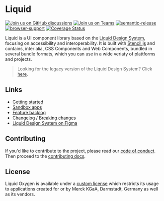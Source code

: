 # Liquid

[![Join us on GitHub discussions](https://img.shields.io/badge/Join%20us-on%20GitHub%20discussions-blue?style=flat&color=0F69AF)](https://github.com/emdgroup-liquid/liquid/discussions)
[![Join us on Teams](https://img.shields.io/badge/Join%20us-on%20Teams-blue?style=flat&color=503291)](https://teams.microsoft.com/l/channel/19%3aeae3b35b0cbf42659e45c2b5592e0c0e%40thread.tacv2/General?groupId=88f23881-53e2-4a99-ad5c-8188c1087bbf&tenantId=db76fb59-a377-4120-bc54-59dead7d39c9)
[![semantic-release](https://img.shields.io/badge/%20%20%F0%9F%93%A6%F0%9F%9A%80-semantic--release-e10079.svg?style=flat&color=B93679)](https://github.com/semantic-release/semantic-release)
[![browser-support](https://img.shields.io/static/v1?label=Browser-support&message=modern%20evergreen&color=01884C)](https://caniuse.com/?search=css-variables)
[![Coverage Status](https://coveralls.io/repos/github/emdgroup-liquid/liquid/badge.svg?branch=main)](https://coveralls.io/github/emdgroup-liquid/liquid?branch=main)

Liquid is a UI component library based on the [Liquid Design System](https://www.figma.com/file/8GYcAOePm8Tt9qqJ7Gnv99/Liquid-Oxygen-(Share)?node-id=3%3A14310), focusing on accessibility and interoperability. It is built with [Stencil.js](https://stenciljs.com) and contains, inter alia, CSS Components and Web Components, bundled in several bundle formats, which you can use in a wide veriaty of plattforms and projects.

> Looking for the legacy version of the Liquid Design System? Click [here](https://liquid-legacy-docs.merck.design/).

## Links

- [Getting started](https://liquid.emd.design/liquid/introduction/getting-started/)
- [Sandbox apps](https://liquid.emd.design/liquid/guides/sandbox-applications/)
- [Feature backlog](https://github.com/emdgroup-liquid/liquid/issues?q=is%3Aissue+sort%3Areactions-%2B1-desc+label%3Afeature+-label%3Adone+-label%3Aduplicate)
- [Changelog](https://github.com/emdgroup-liquid/liquid/releases) / [Breaking changes](https://github.com/emdgroup-liquid/liquid/releases?q=".0.0")
- [Liquid Design System on Figma](https://www.figma.com/file/8GYcAOePm8Tt9qqJ7Gnv99/Liquid-Oxygen-(Share)?node-id=3%3A14310)

## Contributing

If you'd like to contribute to the project, please read our [code of conduct](CODE_OF_CONDUCT.md). Then proceed to the [contributing docs](CONTRIBUTING.md).

## License

Liquid Oxygen is available under a [custom license](https://liquid.emd.design/liquid/legal/license/) which restricts its usage to applications created for or by Merck KGaA, Darmstadt, Germany as well as its vendors.
